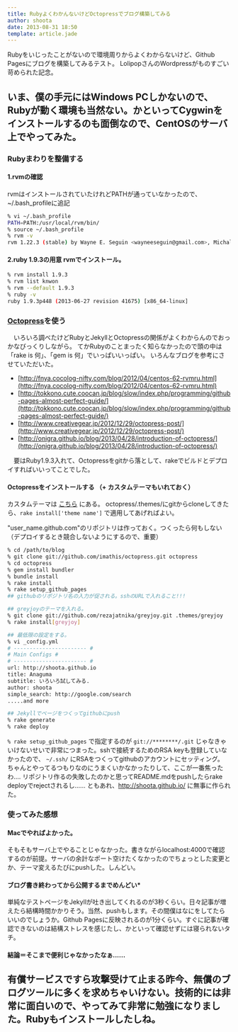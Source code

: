 ```yaml
---
title: RubyよくわかんないけどOctopressでブログ構築してみる
author: shoota
date: 2013-08-31 18:50
template: article.jade
---
```


Rubyをいじったことがないので環境周りからよくわからないけど、Github Pagesにブログを構築してみるテスト。
LolipopさんのWordpressがものすごい苛められた記念。	

## いま、僕の手元にはWindows PCしかないので、Rubyが動く環境も当然ない。かといってCygwinをインストールするのも面倒なので、CentOSのサーバ上でやってみた。

### Rubyまわりを整備する

#### 1.rvmの確認
 rvmはインストールされていたけれどPATHが通っていなかったので、~/.bash_profileに追記
```bash
% vi ~/.bash_profile
PATH=PATH:/usr/local/rvm/bin/
% source ~/.bash_profile
% rvm -v
rvm 1.22.3 (stable) by Wayne E. Seguin <wayneeseguin@gmail.com>, Michal Papis <mpapis@gmail.com> [https://rvm.io/]
```

#### 2.ruby 1.9.3の用意 rvmでインストール。
```bash
% rvm install 1.9.3
% rvm list knwon
% rvm --default 1.9.3
% ruby -v
ruby 1.9.3p448 (2013-06-27 revision 41675) [x86_64-linux]
```

### [Octopress](http://octopress.org/ "Octopress")を使う

　いろいろ調べたけどRubyとJekyllとOctopressの関係がよくわからんのでおっかなびっくりしながら。
てかRubyのことまったく知らなかったので頭の中は「rake is 何」、「gem is 何」でいっぱいいっぱい。
いろんなブログを参考にさせていただいた。

+ [http://fnya.cocolog-nifty.com/blog/2012/04/centos-62-rvmru.html](http://fnya.cocolog-nifty.com/blog/2012/04/centos-62-rvmru.html)
+ [http://tokkono.cute.coocan.jp/blog/slow/index.php/programming/github-pages-almost-perfect-guide/](http://tokkono.cute.coocan.jp/blog/slow/index.php/programming/github-pages-almost-perfect-guide/)
+ [http://www.creativegear.jp/2012/12/29/octopress-post/](http://www.creativegear.jp/2012/12/29/octopress-post/)
+ [http://onigra.github.io/blog/2013/04/28/introduction-of-octopress/](http://onigra.github.io/blog/2013/04/28/introduction-of-octopress/)

　要はRuby1.9.3入れて、Octopressをgitから落として、rakeでビルドとデプロイすればいいってことでした。



#### Octopressをインストールする （+ カスタムテーマもいれておく）
 カスタムテーマは [こちら]("https://github.com/imathis/octopress/wiki") にある。
octopress/.themes/にgitからcloneしてきたら、`rake install['theme name']` で適用してあげればよい。

"user_name.github.com"のリポジトリは作っておく。つくったら何もしない（デプロイするとき競合しないようにするので、重要）

```bash
% cd /path/to/blog
% git clone git://github.com/imathis/octopress.git octopress
% cd octopress
% gem install bundler
% bundle install
% rake install
% rake setup_github_pages
## githubのリポジトリ名の入力が促される。sshのURLで入れること!!!

## greyjoyのテーマを入れる。
% git clone git://github.com/rezajatnika/greyjoy.git .themes/greyjoy
% rake install[greyjoy]

## 最低限の設定をする。
% vi _config.yml
# ----------------------- #
# Main Configs #
# ----------------------- #
url: http://shoota.github.io
title: Anaguma
subtitle: いろいろ試してみる.
author: shoota
simple_search: http://google.com/search
.....and more

## Jekyllでページをつくってgithubにpush
% rake generate
% rake deploy
```

`% rake setup_github_pages` で指定するのが `git://********/.git` じゃなきゃいけないせいで非常につまった。sshで接続するためのRSA keyも登録していなかったので、
`~/.ssh/` にRSAをつくってgithubのアカウントにセッティング。 ちゃんとやってるつもりなのにうまくいかなかったりして、ここが一番焦ったわ.... 
リポジトリ作るの失敗したのかと思ってREADME.mdをpushしたらrake deployでrejectされるし...... ともあれ、http://shoota.github.io/ に無事に作られた。

### 使ってみた感想
#### Macでやればよかった。
そもそもサーバ上でやることじゃなかった。書きながらlocalhost:4000で確認するのが前提。サーバの余計なポート空けたくなかったのでちょっとした変更とか、テーマ変えるたびにpushした。しんどい。

#### ブログ書き終わってから公開するまでめんどい*
単純なテストページをJekyllが吐き出してくれるのが3秒くらい。日々記事が増えたら結構時間かかりそう。当然、pushもします。その間僕はなにをしてたらいいのでしょうか。Github Pagesに反映されるのが1分くらい。すぐに記事が確認できないのは結構ストレスを感じたし、かといって確認せずには寝られないタチ。

#### 結論＝そこまで便利じゃなかったなぁ......
有償サービスですら攻撃受けて止まる昨今、無償のブログツールに多くを求めちゃいけない。技術的には非常に面白いので、やってみて非常に勉強になりました。Rubyもインストールしたしね。
---